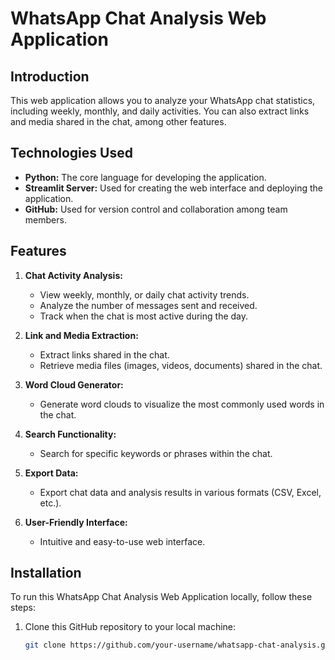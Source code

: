 # WhatsApp Chat Analysis Web Application

## Introduction

This web application allows you to analyze your WhatsApp chat statistics, including weekly, monthly, and daily activities. You can also extract links and media shared in the chat, among other features.

## Technologies Used

- **Python:** The core language for developing the application.
- **Streamlit Server:** Used for creating the web interface and deploying the application.
- **GitHub:** Used for version control and collaboration among team members.

## Features

1. **Chat Activity Analysis:**
   - View weekly, monthly, or daily chat activity trends.
   - Analyze the number of messages sent and received.
   - Track when the chat is most active during the day.

2. **Link and Media Extraction:**
   - Extract links shared in the chat.
   - Retrieve media files (images, videos, documents) shared in the chat.

3. **Word Cloud Generator:**
   - Generate word clouds to visualize the most commonly used words in the chat.

4. **Search Functionality:**
   - Search for specific keywords or phrases within the chat.

5. **Export Data:**
   - Export chat data and analysis results in various formats (CSV, Excel, etc.).

6. **User-Friendly Interface:**
   - Intuitive and easy-to-use web interface.

## Installation

To run this WhatsApp Chat Analysis Web Application locally, follow these steps:

1. Clone this GitHub repository to your local machine:

   ```bash
   git clone https://github.com/your-username/whatsapp-chat-analysis.git
